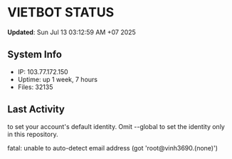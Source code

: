 # VIETBOT STATUS
**Updated**: Sun Jul 13 03:12:59 AM +07 2025

## System Info
- IP: 103.77.172.150
- Uptime: up 1 week, 7 hours
- Files: 32135

## Last Activity

to set your account's default identity.
Omit --global to set the identity only in this repository.

fatal: unable to auto-detect email address (got 'root@vinh3690.(none)')
